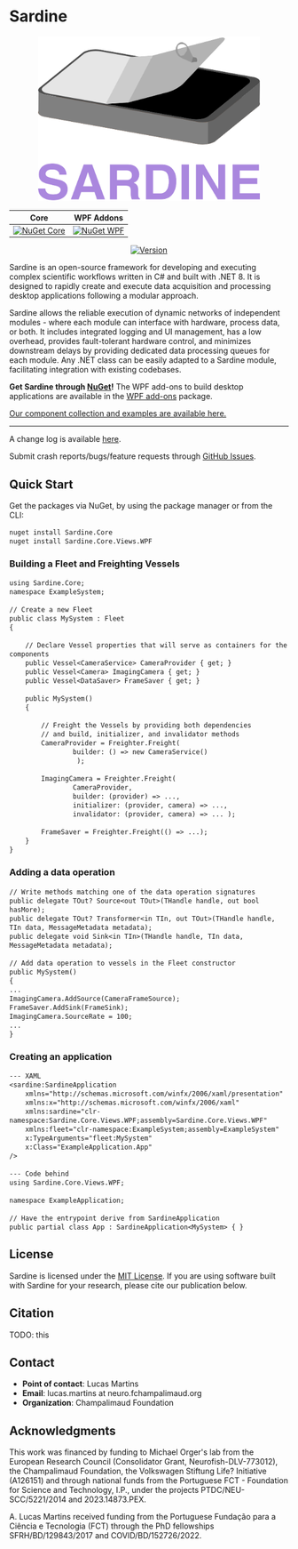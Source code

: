 # Sardine
<div align="center">
  
<img src="logo.png" width="400">

| **Core** | **WPF Addons** |
| -------- | -------------- |
| [![NuGet Core](https://img.shields.io/nuget/v/Sardine.Core.svg)](https://www.nuget.org/packages/Sardine.Core/) | [![NuGet WPF](https://img.shields.io/nuget/v/Sardine.Core.Views.WPF.svg)](https://www.nuget.org/packages/Sardine.Core.Views.WPF/) |

[![Version](https://img.shields.io/badge/Change%20Log-green)](CHANGELOG.md)
</div>

Sardine is an open-source framework for developing and executing complex scientific workflows written in C# and built with .NET 8.
It is designed to rapidly create and execute data acquisition and processing desktop applications following a modular approach. 

Sardine allows the reliable execution of dynamic networks of independent modules - where each module can interface with hardware, process data, or both.
It includes integrated logging and UI management, has a low overhead, provides fault-tolerant hardware control, and minimizes downstream delays by
providing dedicated data processing queues for each module. Any .NET class can be easily adapted to a Sardine module, facilitating integration with existing codebases.

**Get Sardine through [NuGet](https://www.nuget.org/packages/Sardine.Core/)!** The WPF add-ons to build desktop applications are available in the [WPF add-ons](https://www.nuget.org/packages/Sardine.Core.Views.WPF/) package.

[Our component collection and examples are available here.](https://github.com/orger-lab/sardine-components)

---

A change log is available [here](CHANGELOG.md).

Submit crash reports/bugs/feature requests through [GitHub Issues](https://github.com/orger-lab/sardine/issues).

## Quick Start

Get the packages via NuGet, by using the package manager or from the CLI:
```
nuget install Sardine.Core
nuget install Sardine.Core.Views.WPF
```


### Building a Fleet and Freighting Vessels
```
using Sardine.Core;
namespace ExampleSystem;

// Create a new Fleet
public class MySystem : Fleet
{

    // Declare Vessel properties that will serve as containers for the components
    public Vessel<CameraService> CameraProvider { get; }
    public Vessel<Camera> ImagingCamera { get; }
    public Vessel<DataSaver> FrameSaver { get; }

    public MySystem()
    {

        // Freight the Vessels by providing both dependencies
        // and build, initializer, and invalidator methods
        CameraProvider = Freighter.Freight(
				builder: () => new CameraService()
			     );

        ImagingCamera = Freighter.Freight(
				CameraProvider,
				builder: (provider) => ...,
				initializer: (provider, camera) => ...,
				invalidator: (provider, camera) => ... );

        FrameSaver = Freighter.Freight(() => ...);
    }
}

```
### Adding a data operation
```
// Write methods matching one of the data operation signatures
public delegate TOut? Source<out TOut>(THandle handle, out bool hasMore);
public delegate TOut? Transformer<in TIn, out TOut>(THandle handle, TIn data, MessageMetadata metadata);
public delegate void Sink<in TIn>(THandle handle, TIn data, MessageMetadata metadata);

// Add data operation to vessels in the Fleet constructor
public MySystem()
{
...
ImagingCamera.AddSource(CameraFrameSource);
FrameSaver.AddSink(FrameSink);
ImagingCamera.SourceRate = 100;
...
}
```

### Creating an application
```
--- XAML
<sardine:SardineApplication            
	xmlns="http://schemas.microsoft.com/winfx/2006/xaml/presentation"
	xmlns:x="http://schemas.microsoft.com/winfx/2006/xaml"
	xmlns:sardine="clr-namespace:Sardine.Core.Views.WPF;assembly=Sardine.Core.Views.WPF"
	xmlns:fleet="clr-namespace:ExampleSystem;assembly=ExampleSystem"
	x:TypeArguments="fleet:MySystem"
	x:Class="ExampleApplication.App"
/>

--- Code behind
using Sardine.Core.Views.WPF;

namespace ExampleApplication;

// Have the entrypoint derive from SardineApplication
public partial class App : SardineApplication<MySystem> { }
```

## License
Sardine is licensed under the [MIT License](LICENSE.md). If you are using software built with Sardine for your research, please cite our publication below.

## Citation
TODO: this

## Contact
- **Point of contact**: Lucas Martins
- **Email**: lucas.martins at neuro.fchampalimaud.org
- **Organization**: Champalimaud Foundation

## Acknowledgments
This work was financed by funding to Michael Orger's lab from the European Research Council (Consolidator Grant, Neurofish-DLV-773012), the Champalimaud Foundation, the Volkswagen Stiftung Life? Initiative (A126151) and through national funds from the Portuguese FCT - Foundation for Science and Technology, I.P., under the projects PTDC/NEU-SCC/5221/2014 and 2023.14873.PEX.

A. Lucas Martins received funding from the Portuguese Fundação para a Ciência e Tecnologia (FCT) through the PhD fellowships SFRH/BD/129843/2017 and COVID/BD/152726/2022.

